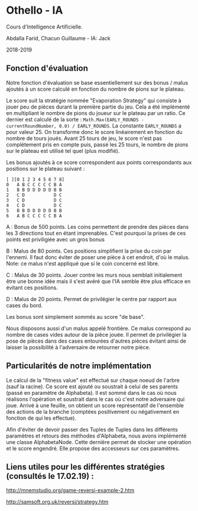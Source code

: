# Othello - IA
Cours d'Intelligence Artificielle.

Abdalla Farid, Chacun Guillaume - IA: Jack

2018-2019

## Fonction d'évaluation
Notre fonction d'évaluation se base essentiellement sur des bonus / malus ajoutés à un score calculé en fonction du nombre de pions sur le plateau.

Le score suit la stratégie nommée "Evaporation Strategy" qui consiste à jouer peu de pièces durant la première partie du jeu. Cela a été implémenté en multipliant le nombre de pions du joueur sur le plateau par un ratio. Ce dernier est calculé de la sorte : `Math.Max(EARLY_ROUNDS - currentRoundNumber, 0.0) / EARLY_ROUNDS`. La constante `EARLY_ROUNDS` a pour valeur 25. On transforme donc le score linéairement en fonction du nombre de tours joués. Avant 25 tours de jeu, le score n'est pas complétement pris en compte puis, passé les 25 tours, le nombre de pions sur le plateau est utilisé tel quel (plus modifié).

Les bonus ajoutés à ce score correspondent aux points correspondants aux positions sur le plateau suivant :

```
[ ][0 1 2 3 4 5 6 7 8] 
0   A B C C C C C B A
1   B B D D D D D B B
2   C D           D C
3   C D           D C
4   C D           D C
5   B B D D D D D B B
6   A B C C C C C B A 
```

A : Bonus de 500 points. Les coins permettent de prendre des pièces dans les 3 directions tout en étant imprenables. C'est pourquoi la prises de ces points est priviligiée avec un gros bonus

B : Malus de 80 points. Ces positions simplifient la prise du coin par l'ennemi. Il faut donc éviter de poser une pièce à cet endroit, d'où le malus.
Note: ce malus n'est appliqué que si le coin concerné est libre.

C : Malus de 30 points. Jouer contre les murs nous semblait initialement être une bonne idée mais il s'est avéré que l'IA semble être plus efficace en évitant ces positions. 

D : Malus de 20 points. Permet de privilégier le centre par rapport aux cases du bord.

Les bonus sont simplement sommés au score "de base".

Nous disposons aussi d'un malus appelé frontière. Ce malus correspond au nombre de cases vides autour de la pièce jouée. Il permet de privilégier la pose de pièces dans des cases entourées d'autres pièces évitant ainsi de laisser la possibilité à l'adversaire de retourner notre pièce.

## Particularités de notre implémentation
Le calcul de la "fitness value" est effectué sur chaque noeud de l'arbre (sauf la racine). Ce score est ajouté ou soustrait à celui de ses parents (passé en paramètre de Alphabeta). Il est sommé dans le cas où nous réalisons l'opération et soustrait dans le cas où c'est notre adversaire qui joue. Arrivé à une feuille, on obtient un score représentatif de l'ensemble des actions de la branche (comptées positivement ou négativement en fonction de qui les effectue).

Afin d'éviter de devoir passer des Tuples de Tuples dans les différents paramètres et retours des méthodes d'Alphabeta, nous avons implémenté une classe AlphabetaNode. Cette dernière permet de stocker une opération et le score engendré. Elle propose des accesseurs sur ces paramètres.

## Liens utiles pour les différentes stratégies (consultés le 17.02.19) :
http://mnemstudio.org/game-reversi-example-2.htm

http://samsoft.org.uk/reversi/strategy.htm
